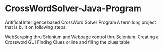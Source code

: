 # CrossWordSolver-Java-Program
Aritifical Intelligence based CrossWord Solver Program
A term long project that is built on following steps:

WebScraping thru Selenium and Webpage control thru Selenium.
Creating a Crossword GUI
Finding Clues online and filling the clues table
